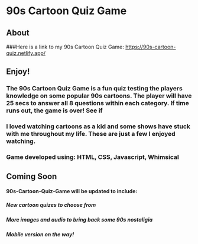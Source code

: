 # 90s Cartoon Quiz Game

## About
###Here is a link to my 90s Cartoon Quiz Game: https://90s-cartoon-quiz.netlify.app/

## Enjoy!

### The 90s Cartoon Quiz Game is a fun quiz testing the players knowledge on some popular 90s cartoons. The player will have 25 secs to answer all 8 questions within each category. If time runs out, the game is over! See if 

### I loved watching cartoons as a kid and some shows have stuck with me throughout my life. These are just a few I enjoyed watching. 

### Game developed using: HTML, CSS, Javascript, Whimsical

## Coming Soon

#### 90s-Cartoon-Quiz-Game will be updated to include:
##### New cartoon quizes to choose from
##### More images and audio to bring back some 90s nostaligia
##### Mobile version on the way!
